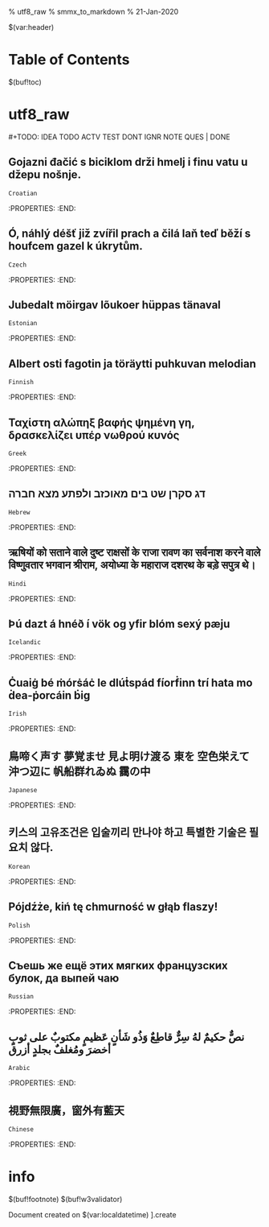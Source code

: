 % utf8_raw
% smmx_to_markdown
% 21-Jan-2020

$(var:header)

# Table of Contents
$(buf!toc)



utf8_raw
========
#+TODO: IDEA TODO ACTV TEST DONT IGNR NOTE QUES | DONE



## Gojazni đačić s biciklom drži hmelj i finu vatu u džepu nošnje.
    Croatian


:PROPERTIES::END:



## Ó, náhlý déšť již zvířil prach a čilá laň teď běží s houfcem gazel k úkrytům.
    Czech


:PROPERTIES::END:



## Jubedalt möirgav lõukoer hüppas tänaval
    Estonian


:PROPERTIES::END:



## Albert osti fagotin ja töräytti puhkuvan melodian
    Finnish


:PROPERTIES::END:



## Ταχίστη αλώπηξ βαφής ψημένη γη, δρασκελίζει υπέρ νωθρού κυνός
    Greek


:PROPERTIES::END:



## דג סקרן שט בים מאוכזב ולפתע מצא חברה
    Hebrew


:PROPERTIES::END:



## ऋषियों को सताने वाले दुष्ट राक्षसों के राजा रावण का सर्वनाश करने वाले विष्णुवतार भगवान श्रीराम, अयोध्या के महाराज दशरथ के बड़े सपुत्र थे।
    Hindi


:PROPERTIES::END:



## Þú dazt á hnéð í vök og yfir blóm sexý pæju
    Icelandic


:PROPERTIES::END:



## Ċuaiġ bé ṁórṡáċ le dlúṫspád fíorḟinn trí hata mo ḋea-ṗorcáin ḃig
    Irish


:PROPERTIES::END:



## 鳥啼く声す 夢覚ませ 見よ明け渡る 東を 空色栄えて 沖つ辺に 帆船群れゐぬ 靄の中
    Japanese


:PROPERTIES::END:



## 키스의 고유조건은 입술끼리 만나야 하고 특별한 기술은 필요치 않다.
    Korean


:PROPERTIES::END:



## Pójdźże, kiń tę chmurność w głąb flaszy!
    Polish


:PROPERTIES::END:



## Съешь же ещё этих мягких французских булок, да выпей чаю
    Russian


:PROPERTIES::END:



## نصٌّ حكيمٌ لهُ سِرٌّ قاطِعٌ وَذُو شَأنٍ عَظيمٍ مكتوبٌ على ثوبٍ أخضرَ ومُغلفٌ بجلدٍ أزرق
    Arabic


:PROPERTIES::END:



## 視野無限廣，窗外有藍天
    Chinese


:PROPERTIES::END:



info
====


$(buf!footnote)
$(buf!w3validator)

Document created on $(var:localdatetime)
].create
